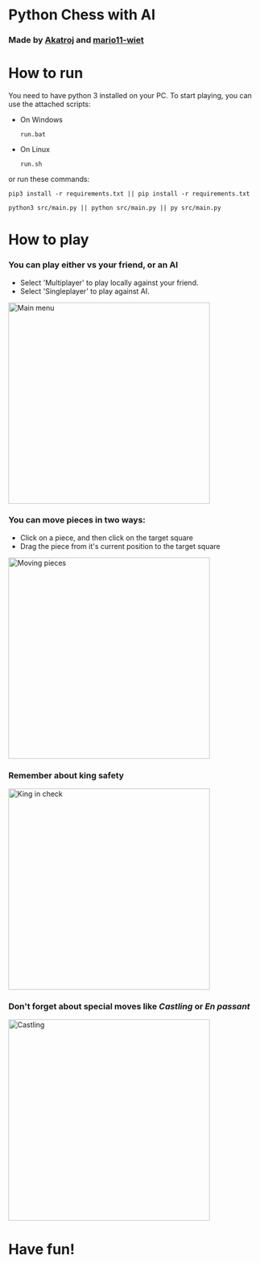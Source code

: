 # Python Chess with AI

### Made by [Akatroj](https://github.com/Akatroj) and [mario11-wiet](https://github.com/mario11-wiet)


# How to run

You need to have python 3 installed on your PC. To start playing, you can use the attached scripts:
<ul>
<li> On Windows
  
`run.bat`
  
</li>
   
<li> On Linux 
  
`run.sh`
  
</li>
    
</ul>

or run these commands:

```
pip3 install -r requirements.txt || pip install -r requirements.txt
```
```
python3 src/main.py || python src/main.py || py src/main.py
```


# How to play

### You can play either vs your friend, or an AI

<ul>

<li> Select 'Multiplayer' to play locally against your friend. </li>
  
<li> Select 'Singleplayer' to play against AI. </li>

</ul>

<img src="https://github.com/Akatroj/Chess-with-AI/blob/master/src/assets/menu-demo.gif" width=auto height=400px alt="Main menu">


### You can move pieces in two ways:

<ul>
  
<li> Click on a piece, and then click on the target square </li>

<li> Drag the piece from it's current position to the target square </li>

</ul>

<img src="https://github.com/Akatroj/Chess-with-AI/blob/master/src/assets/gameplay-demo.gif" width=auto height=400px alt="Moving pieces">


### Remember about king safety

<img src="https://github.com/Akatroj/Chess-with-AI/blob/master/src/assets/check-demo.gif" width=auto height=400px alt="King in check">


### Don't forget about special moves like *Castling* or *En passant*

<img src="https://github.com/Akatroj/Chess-with-AI/blob/master/src/assets/castling-demo.gif" width=auto height=400px alt="Castling">



# Have fun!

